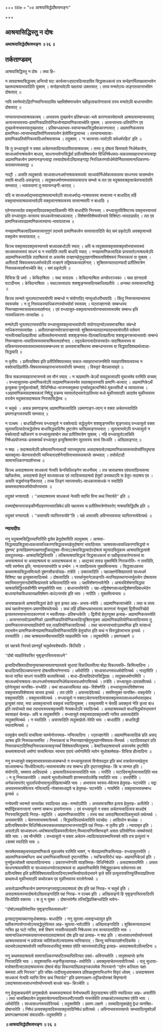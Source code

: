 +++
title = "०४ आश्रयासिद्धेर्दोषत्वभङ्गः"

+++


## आश्रयासिद्धिस्तु न दोषः

**अथाश्रयासिद्धेर्दोषत्वभङ्गः ॥ २६ ॥**

## **तर्कताण्डवम्**

आश्रयासिद्धिस्तु न दोषः । तथा हि–

न तावदाश्रयासिद्धत्वम् अनित्यो घटः कार्यत्वा१द्घटवदित्यादाविव सिद्धसाधकत्वं तत्र सन्देहगर्भितपक्षत्वाभावेन पक्षरूपाश्रयाभावादिति युक्तम् । सन्देहाभावेऽपि पक्षताया उक्तत्वात् । तस्य मन्मतेऽप्य-सङ्गतत्वान्तर्भावेण दोषत्वात् ॥

नापि स्वर्णमयोऽद्रिरग्निमानित्यादाविव पक्षविशेषणाभावेन पक्षीकृताकारेणासत्त्वं तस्य मन्मतेऽपि बाधान्तर्भावेण दोषत्वात् ॥

नाप्यत्यन्ताभावाश्रयकत्वम् । अभावस्य तुच्छत्वेन प्रतिबन्धका-भावे कारणत्वस्येवाभावे आश्रयत्वस्याप्यभावाद् अत्यन्ताभावस्या-प्रामाणिकप्रतियोगिकत्वेनाप्रामाणिकत्वाच्चेति युक्तम् । अत्यन्ताभाव-प्रतियोगिन एव तुच्छत्वेनाभावस्यातुच्छत्वात् । प्रतिबन्धकाभाव-स्याप्यन्यथासिद्ध्यैवाकारणत्वात् । अप्रामाणिकत्वस्य प्रामाणिका-त्यन्ताभावप्रतियोगित्वरूपत्वेन हेतोर्विरुद्धत्वाच्च । तस्याप्यभावत्वा-प्रामाणिकप्रतियोगिकत्वादिधर्माश्रयत्वाच्च । तदुक्तम् । ‘न चात्यन्ता-भावोऽपि सर्वधर्मरहित’ इति ॥

किं तु वन्ध्यासुतो न वक्ता अचेतनत्वादित्यादाविवासाश्रयत्वम् । तस्य तु दोषत्वं किमसतो निर्धर्मकत्वेन, साध्यधर्मानाश्रयत्वेन बाधात्, साधनाभावेनासिद्धेर्वा प्रतीत्यविषयत्वेन विधिनिषेधरूप-सकलव्यवहाराभाजनत्वाद्वा अप्रामाणिकत्वेन प्रमाणानङ्गत्वाद्वा तस्यादोषत्वेऽतिप्रसङ्गाद्वा निरधिकरणयोर्धर्मयोर्नियतसामानाधिकरण्य-रूपव्याप्त्यभावाद्वा ॥

नाद्यौ । असति त्वदुक्तयोः साध्यसाधनधर्मानाश्रयत्वरूपयोः साध्ययोर्निर्धर्मकत्वरूपस्य साधनस्य चासम्भवेन तवापि बाधादि-प्रसङ्गात् । त्वदुक्तधर्माणामभावरूपत्वात्तत्र सम्भवे च तत एव मदुक्तावक्तृत्वाचेतनत्वादेरपि सम्भवात् । भावरूपाणां तु मयाप्यनङ्गी-कारात् ।

यदि च साध्यधर्माद्यभावाद्याश्रयत्वाभावेऽपि साध्यधर्माद्य-नाश्रयत्वस्य सत्त्वात्तव न बाधादिस् तर्हि वक्तृत्वाभावाश्रयत्वाभावेऽपि वक्तृत्वानाश्रयत्वस्य सत्त्वान्ममापि न बाधादिः ॥

एतेनासत्त्वादेव वक्तृत्वादिवदवक्तृत्वादिकमपि नेति बाधादीति निरस्तम् । वन्ध्यासुतविशिष्टस्य वक्तृत्वस्याभावं प्रति वन्ध्यासुता-सत्त्वस्य साधकत्वेनाबाधकत्वात् । विशेषणविशेष्ययोरभावे विशिष्टा-भावदार्ढ्यात् । तत एव प्रामाणिकत्ववदप्रामाणिकत्वस्याप्य-भावापाताच्च ॥

नन्वप्रामाणिकत्वादिकमसत्त्वानुगुणं तदभावे प्रामाणिकत्वेन सत्त्वापातादिति चेत् समं प्रकृतेऽपि अवक्तृत्वाभावे वक्तृत्वेन सत्त्वापातात् ॥

किञ्च वक्तृत्ववदक्तृत्वस्याभावे बाधवदबाधोऽपि स्यात् । अपि च त्वदुक्तवक्तृत्वावक्तृत्वोभयाभावरूपं साध्यमसत्त्वरूपं साधनं च न स्यादिति तवापि बाधादि स्यात् । नन्वप्रामाणिकत्वादिकं प्रत्यसतोऽनाश्रयत्वेऽपि अप्रामाणिकत्वादिके तदाश्रितत्वं वा असत्येव तज्ज्ञानहेतुभूतज्ञानविषयत्वविशेषरूपं निरूपकत्वं वा युक्तम् । अतीतादौ विषयत्वरूपधर्माभावेऽपि तज्ज्ञाने तद्विषयकत्वदर्शनात् । शुक्तिरूप्यतादात्म्यादौ प्रतीतिमात्रेण निरूपकत्वदर्शनाच्चेति चेत् । समं प्रकृतेऽपि ॥

विचित्रा हि धर्माः । केचिदाश्रिताः । यथा रूपादयः । केचिदन्याश्रिता अन्योपरञ्जकाः । यथा ज्ञानादयो घटादीनाम् । केचिदनाश्रिताः । यथाऽसत्त्वादयः शशशृृङ्गमसदित्यबाधितप्रतीतेः । अन्यथा तस्यासत्त्वासिद्धेः ॥

किञ्च त्वन्मते भूतलघटाभावयोरपि सम्बन्धो न संयोगादिर् नाप्यूर्ध्वाधरीभावादिः । किंतु निरूप्यस्याभावस्य स्वरूपमेव । न तु निरूपकस्याधिकरणस्योभयोर्वा स्वरूपम् । घटतज्ज्ञानयोः सम्बन्धस्य निरूप्यज्ञानमात्रस्वरूपत्वदर्शनात् । एवं वन्ध्यासुत-वक्तृत्वाभावयोरप्यभावस्वरूपमेव सम्बन्ध इति नायमधिकरण-सत्त्वापेक्षः ॥

मन्मतेऽपि भूतलघटाभावयोरिव वन्ध्यासुतवक्तृत्वाभावयोरपि संयोगाद्यन्योऽभावमात्राश्रितः संबन्धो नाधिकरणसत्त्वापेक्षः । अतीततज्ज्ञानयोरसत्तज्ज्ञानयोः शुक्तिरूप्यतादात्म्यतदभावयोरतीते वर्तमानं नास्तीत्यबाधितप्रतीत्या अतीतवर्तमानाभावयोः शशशृङ्गमस-दित्यबाधितप्रतीत्या शशशृृङ्गसत्त्वाभावयोः सम्बन्धे निरूप्यज्ञाना-भावादिस्वरूपमात्राश्रितत्वदर्शनात् । तद्वदचेतनत्वादेरसत्त्वादेर-सदाश्रितत्वस्य वा तन्निरूप्यस्वभावत्वरूपस्वरूपसम्बन्धस्य वा अभावमात्राश्रितस्य सम्बन्धान्तरस्य वा सिद्ध्यादिशब्दार्थत्वान्ना-सिद्ध्यादि ॥

न तृतीयः । प्रतीत्यविषय इति प्रतीतिविषयत्ववत् सकल-व्यवहाराभाजनमिति व्यवहारविषयत्ववच्च न वक्तेत्यादिप्रतीति-विषयत्वव्यवहारभाजनत्वयोरपि सम्भवात् । विस्तृतं चैतन्न्यायामृते ॥

किंच सकलव्यवहाराभाजनत्वे तव मौनं स्यात् । न चाप्रामाणि-केऽर्थे वावदूकत्वादपि मूकत्वमेव वरमिति वाच्यम् । वन्ध्यासुतस्या-प्रामाणिकत्वेऽपि तदप्रामाणिकत्वस्येव तदवक्तृत्वस्यापि प्रामाणि-कत्वात् । अप्रामाणिकेऽर्थे इत्युक्त्वा पुनर्मूकत्वोक्तौ, विधिनिषेधा-भाजनत्वमुक्त्वा पुनर्वावदूकत्वनिषेधे मूकत्वविधौ च व्याघाताच्च । १अप्रामाणिकमसदाश्रयकत्वं निषेद्धुं प्रक्रम्य व्याघातोद्भावनेऽप्रतिभया मध्ये मूकीभावादपि आदावेव मूकीभावस्य वरत्वेन मदुक्तासदाश्रयत्व निरासासिद्धेश्च ॥

न चतुर्थः । असन्न प्रमाणाङ्गम् अप्रामाणिकत्वादिति २प्रमाणाङ्ग-त्वान् न वक्ता अचेतनत्वादिति प्रमाणाङ्गत्वस्यापि सम्भवात् ॥

न पञ्चमः । बाधादिहीनस्य वन्ध्यासुतो न वक्तेत्यादेः सद्धेतुत्वेन शशशृृङ्गमस्ति शृृङ्गत्वाद् वन्ध्यासुतो वक्ता सुतत्वादित्यादेरसद्धेतोश्च बाधासिद्ध्यादिनैव दुष्टत्वेन चातिप्रसङ्गाभावात् । सुतत्वाभावेऽपि वन्ध्यासुतो न वक्तेत्यादौ पक्षीकरणं च वन्ध्यासुतशब्देन तथा प्रतीतिमात्रेण युक्तम् । नहि वन्ध्यासुतोऽसन्निति निषेधप्रयोजनक-प्रसक्त्यर्थं वन्ध्यासुत इत्युक्तिमात्रेण सुतत्वस्य सत्त्वं सिध्यति । अतिप्रसङ्गात् ॥

न षष्ठः । सदाश्रयत्वेऽपि प्रमेयत्वानित्यत्वादौ व्याप्त्यदृष्ट्या असदाश्रयत्वेऽप्यप्रामाणिकत्वासत्त्वयोर्व्याप्तिदृष्ट्या चावक्तृत्वा-चेतनत्वयोरपि व्यभिचारादर्शनेनाविनाभावरूपव्याप्तेः सम्भवात् । तयोर्घटादौ सामानाधिकरण्यदर्शनाच्च ॥

किञ्च असदाश्रयस्य साधकत्वं नेत्यपि केनचिल्लिङ्गेन साधनीयम् । तत्र चासन्नाश्रय एवंवत्वादित्यसन्वा पक्षीकर्तव्यः, असदाश्रयो हेतुर्न साध्यसाधक एवं त्वादित्यसदाश्रयो हेतुर्वा उभयथाऽपि स हेतुर-सदाश्रय एव । असति सद्धर्मानङ्गीकारात् । तच्च लिङ्गं व्याप्त्यभावेऽ-साधकत्वसाधकं न स्यादिति कथमसदाश्रयधर्मयोर्व्याप्त्यभावः ॥

तदुक्तं भगवत्पादैः । ‘‘असदाश्रयस्य साधकत्वं नेत्यपि व्याप्तिं विना कथं निवार्यते’’ इति ॥

तस्माद्दोषान्तरासङ्कीर्णोदाहरणाभावान्निषेधं प्रति पक्षत्वस्य च प्रतीतिमात्रेणोपपत्तेर् नाश्रयासिद्धिर्दोष इति ॥

तदुक्तं भगवत्पादैः । ‘‘असत्यपि व्याप्तिरस्त्येवे’’ति । पक्षे असत्यपि अविनाभावरूपा व्याप्तिरस्त्येवेत्यर्थः ॥

### **न्यायदीपः**

ननु यदुक्तमसिद्धिरव्याप्तिरिति द्वावेव हेतुदोषाविति तदयुक्तम् । आश्रया-सिद्धत्वाप्रसिद्धसाध्यकत्वव्यधिकरणासिद्धत्वरूपहेतुदोषाणां भावादित्यतः ‘आश्रयसाध्यव्यधिकरणासिद्धयो न दूषणम्’ इत्यादिप्रमाणलक्षणतट्टीकाद्युक्त-रीत्याऽऽश्रयासिद्धत्वादेरदोषत्वं व्युत्पादयितुकाम आश्रयासिद्धत्वांशे तावदुत्तरमाह– आश्रयासिद्धिस्त्विति । तत्किमाश्रयासिद्धत्वं सिद्धसाधकत्वं वा पक्षीकृताकारेणासत्त्वं वा अभावाश्रयत्वं वा असदाश्रयत्वं वा असदाश्रयकत्वं वा । आद्यत्रयं तावन्न युक्तमिति निराकरोति– न तावदिति, नापि स्वर्णमय इति, नाप्यत्यन्ताभावेति च ग्रन्थेन । न तावदित्यस्य युक्तमित्यन्वयः । सिद्धसाधकस्य कथमाश्रयासिद्धत्वमित्यतो दूषणसौकर्यायाह– तत्रेति । उक्तत्वादिति । पक्षलक्षणोक्तिप्रस्तावे साध्यधर्म विशिष्टः पक्ष इत्युक्तत्वादित्यर्थः । दोषत्वादिति । परार्थानुमानेऽसङ्गति-रूपनिग्रहस्थानान्तर्भूतत्वेन दोषत्वस्य स्वाभिमतानुमानदोषोक्तिप्रस्तावे कथितत्वादिति भावः । पक्षविशेषणाभावेनेति । आश्रयविशेषणासिद्ध्या चाश्रयासिद्धिरसंकीर्णेति मण्युक्तेरिति भावः । बाधान्तर्भावेनेति । पक्ष-तद्विशेषणसाध्यतद्विशेषणादिबाधभेदेन बाधस्यानेकविधत्वात्पक्षविशेषण-बाधेऽन्तर्भाव इति भावः । नापीति । युक्तमित्यन्वयः ॥

अभावपक्षकत्वे आश्रयासिद्धत्वं हेतोः कुत इत्यत आह– अभाव-स्येति । अप्रामाणिकत्वाच्चेति । तथा च तस्य कथं पक्षत्वेनानुमान-प्रमाणविषयतेत्यर्थः । कथं तर्हि प्रतिबन्धकाभावस्य कारणत्वं नेत्युक्तं द्वितीयपरिच्छेदे इत्यतस्तस्यासत्त्वादकारणत्वं न भवतीत्याह– प्रतिबन्धकेति । द्वितीयो हेतुरयुक्त इत्याह– अप्रामाणिकत्वस्येति । अत्यन्ताभावोऽप्रामाणिको ऽप्रामाणिकप्रतियोगिकत्वादित्युक्तिरयुक्ता अप्रामाणिकप्रतियोगिकत्वादित्यस्य तु प्रामाणिकात्यन्ताभावप्रतियोगी यस् तत्प्रतियोगिकत्वादित्यर्थः । तथा चात्यन्ताभावोऽप्रामाणिक इति यत्साध्यं तदभावेन प्रामाणिकत्वेनाप्रामाणिकप्रतियोगिकत्वादिति हेतुर्व्याप्त इति कथं न विरुद्धहेत्वाभास इत्यर्थः । तस्यापीति । तथा चाश्रयत्वस्यैवाभावादिति व्याहतमिति भावः । तदुक्तमिति । प्रमाणलक्षणे ॥

एवं पक्षत्रये निरस्ते प्रश्नपूर्वं चतुर्थमवशेषयति– किंत्विति ।

‘‘दोषो व्याहतिरेवास्ति नृशृृङ्गास्तित्वसाधने’’

इत्यादिभक्तिपादीयानुव्याख्यानावतरणप्रस्तावे सुधायां विकल्पितरीत्या षोढा विकल्पयति– किमित्यादिना । बाधादित्यादिपञ्चम्यन्तानां दोषत्वमित्यनेनान्वयः । धर्मयोरिति । साध्यसाधनरूपधर्मयोरित्यर्थः । नाद्याविति । साध्यं नास्ति साधनं नास्तीति कल्पावित्यर्थः । बाधा-दीत्यादिपदेनासिद्धिग्रहः । त्वदुक्तधर्माणामिति । साध्यधर्मानाश्रयत्व-साधनधर्मानाश्रयत्वनिर्धर्मकत्वरूपधर्माणामित्यर्थः । तत्रेति । वन्ध्यासुता-दावसतीत्यर्थः । एतेनेत्युक्तं व्यनक्ति– वन्ध्येति । कथं साधकत्वमित्यत आह– विशेषणेति । वन्ध्यासुतरूपविशेषणस्य वक्तृत्वरूपविशेष्यस्य चाभाव इत्यर्थः । तत एवेति । असत्त्वादेवेत्यर्थः । सममित्युक्तं व्यनक्ति– वक्तृत्वेति । वक्तृत्ववदिति । वक्तृत्वस्येवेत्यर्थः । वन्ध्यासुतो न वक्ताऽचेतनत्वादित्यत्रावक्तृत्वरूपसाध्यधर्माभावाद्बाध इत्युक्तं त्वया, मया अवक्तृत्वाभावे वक्तृत्वं स्यादित्युक्तम् । वक्तृत्वमपि न चेत्तर्हि अवक्तृत्वं नेति कृत्वा बाध इति त्वयोच्यते तथा तदभावरूपवक्तृत्वमपि नेत्यबाधोऽपि स्यादित्यर्थः । असदाश्रयस्थले बाधासिद्ध्योरुद्भावनं स्वव्याहतं चेत्याह– अपि च त्वदुक्तमिति । वन्ध्यासुते वक्तृत्ववदवक्तृत्वमपि नास्ति असत्त्वादेवेति त्वदुक्तमित्यर्थः । न स्यादिति । असत्त्वादिति त्वदुक्तहेतो-रेवेति भावः । बाधादीति । बाधासिद्धी स्यातामित्यर्थः ॥

परमुखेन समाधिं वाचयित्वा साम्येनोत्तरमाह– नन्वित्यादिना । १एतज्ज्ञानेति । अप्रामाणिकत्वादिकं प्रति असद् आश्रय इति निरूपकत्वमस्ति । निरूपकत्वं च निरूप्यज्ञानहेतुभूतज्ञानविषयत्व-मित्यर्थः । घटादिव्यवहारं प्रति निरूपकघटादिनिष्ठनिरूपकत्वव्यावृत्त्यर्थं विशेषरूपमित्युक्तम् । केषाञ्चिदाश्रयाभावे असत्त्वमेव दृष्टमिति कथमाश्रयाभावे धर्माणां सत्त्वमित्यतः स्वभाव एवायं धर्माणामिति भावेन सुधोक्तमेवाह– विचित्रा हीत्यादिना ॥

ननु वन्ध्यासुते वक्तृत्वाभावरूपसाध्यसम्बन्धो न वन्ध्यासुतसत्त्वं विनोपपद्यत इति कथं तत्राचेतनत्वहेतुना साध्यसम्बन्धः सिध्येदित्यतोऽ-भावस्वरूपमेव तत्र सम्बन्ध इति दृष्टान्तपूर्वमाह– किं च त्वन्मत इति । संयोगादिः, समवाय आदिपदार्थः । द्रव्यत्वादिरूपत्वाभावादिति भावः । नापीति । घटादिवन्मूर्तत्वाभावादिति भावः । न तु निरूपकस्येति । तथात्वे भूतलोल्लेख्यपि ज्ञानमभावोल्लेखि स्यादिति भावः । उभयोर्वेति । अनेकत्वापत्तेर् भूतलधियोभावानुल्लेखित्वाच्चेति भावः । अभावस्य स्वरूप-मेवेत्यत्र हेतुमाह– घटस्येति । यद्वा अभावस्वरूपमेवेत्यत्र नत्वित्यादि-नोक्तसाध्यद्वये च हेतुमाह– घटस्येति । नायमिति । वक्तृत्वाभावसम्बन्ध इत्यर्थः ॥

नन्वेवमपि भवन्मते सत्त्वापेक्षः स्यादित्यत आह– मन्मतेऽपीति । अभावमात्राश्रित इत्यत्र हेतुमाह– अतीतेति । षष्ठीद्विवचनान्तानां १षण्णां सम्बन्ध इत्यनेनान्वयः । एवं वन्ध्यासुतो न वक्ता अचेतनत्वादित्यत्र बाधदोषं निरस्यासिद्ध्यादि निराह– तद्वदिति । अप्रामाणिकत्वादेरिव । तस्य यथा असदाश्रितत्वादिकमुच्यते तथेत्यर्थः । अभावमात्रेति । चेतनत्वाभावमात्रेत्यर्थः । सिद्ध्यादिपदार्थत्वादिति पदच्छेदः । आदिपदेन बाधग्रहः । प्रतीत्यविषयत्वेन विधिनिषेधरूपसकलव्यवहाराभाजनत्वाद्वेति पक्षं निराह– न तृतीय इति । न्यायामृत इति । असतोऽपि साध्यसाधन-धर्माश्रयत्वादिकमस्तीत्येतन् मिथ्यात्वनिरुक्तिभङ्गे असतः प्रतियोगित्व-समर्थनवादे चेति भावः । तव मौनमिति । वन्ध्यासुतो न वक्ता अचेतन-त्वादित्यादावस्माभिरुक्ते सति तत्र प्रत्युत्तरं न २शक्यं स्यादिति भावः ॥

सत्यमेवमवक्तृत्वस्याप्रामाणिकत्वे मूकत्वमेव वरमिति भाषणं, न चैतदप्रामाणिकमित्याह– वन्ध्यासुतस्येति । अप्रामाणिकसम्बन्धिनः कथं प्रामाणिकत्वमित्यतो दृष्टान्तोक्तिः । स्वक्रियाविरोधं चाह– अप्रामाणिकेऽर्थ इति । पुनर्मूकत्वोक्तौ व्याघातादित्यन्वयः । प्रकारान्तरेणापि व्याहतिमाह– विधिनिषेधेति । असदाश्रयत्वमिति । असतः साधनाश्रयत्वमिति वा साध्यसाधनयोरसदाश्रयत्वं वा अप्रामाणिकमिति निषेद्धुमुपक्रम्य वर्तमानस्य तव प्रतीत्यविषय इति प्रतीतिविषयत्ववदित्यादिनाऽस्माभिर्व्याघातोद्भावने कृते सति प्रत्युत्तरापरिस्फूर्तिरूपाप्रतिभया कथामध्ये मूकीभावादपि कथोपक्रम एव मूकीभावस्य वरत्वेनेत्यर्थः ॥

असतोऽप्रामाणिकत्वेन प्रमाणानङ्गत्वाद्वाऽसदाश्रयत्वं दोष इति पक्षं निराह– न चतुर्थ इति । असदाश्रयत्वस्यादोषत्वेऽतिप्रसङ्गादिति पक्षं निराह– न पञ्चम इति । अतिप्रसङ्गो हि नृशृृङ्गास्तित्वादिरपि सिध्येदिति वक्तव्यः । स तु न युक्तः । दोषान्तरेणैव तत्सिद्धिप्रतिबन्धादिति भावेन–

‘‘दोषोऽव्याहतिरेवास्ति नृशृृङ्गास्तित्वसाधने’’

इत्याद्यनुव्याख्यानसुधोक्तमाह– बाधादीति । ननु सुतत्वा-भावाद्वन्ध्यासुत इति पक्षीकरणायोगात्सोऽप्यसद्धेतुरेवेत्यत आह– सुतत्वा-भावेऽपीति । अतिप्रसङ्गादिति । शुक्तिरूप्यतादात्म्यं नास्ति इह घटो नास्ति, शशे विषाणं नास्तीत्यादावपि निषेध्यस्य तत्र सत्त्वापातादिति भावः । सामानाधिकरण्यरूपव्याप्त्यभावादसदाश्रयत्वं दोष इति पक्षं प्रत्याह– न षष्ठ इति । साध्यसाधनयोर्व्याप्त्यभावे आश्रयस्यासत्त्वं न प्रयोजकं व्यतिरेकतोऽन्वयतश्च व्यभिचारात् । किन्तु व्यभिचारदर्शनादिकमेव । तदभावेऽसदाश्रययोरपि व्याप्तिरवधारयितुं शक्यत एवेति व्याप्त्यभावोऽसिद्ध इत्याह– असदाश्रयत्वेऽपीत्यादिना ॥

ननु कथमसदाश्रयत्वे सामानाधिकरण्यघटितव्याप्तिरित्यत उक्तं– अविनाभावेति । तादृशव्याप्तेः प्रागेव निरासादिति भावः । तादृशव्याप्ति-मङ्गीकृत्याप्याह– तयोरिति । अवक्तृत्वाचेतनत्वयोरित्यर्थः । यत्तु सुधाया-मत्रोक्तरीत्याऽसदाश्रयत्वस्य दोषत्वं षोढा विकल्प्यातिप्रसङ्गकल्पमेकं निरस्यान्ते ‘‘एतेन कल्पिताः पक्षाः समस्ता अपि निरस्ता’’ इति भक्ति-पादीयसुधावाक्यमत्र प्रतिपक्षदूषणाभिधानेन विवृतं ध्येयम् । असदाश्रयस्य साधकत्वं नेत्यपि व्याप्तिं विना कथं निवार्यत’’ इति प्रमाणलक्षण-तट्टीकयोरुक्तं विवृण्वानो ऽसदाश्रयसाध्यसाधनयोर्व्याप्त्यभावे बाधकं चाह– किञ्चेति ॥

ननु हेतुपक्षकप्रयोगे प्रागुक्तहेतोः कथमसदाश्रयत्वं येनोभयथापि हेतुरसदाश्रय एवेति स्यादित्यत आह– असतीति । तथा चासन्निष्ठत्वेन प्रयुक्ताचेतनत्वादिरूपधर्मोऽप्यसति नास्त्येवेति तत्पक्षकोऽप्यसदाश्रय एवेति भावः । धर्मयोरिति । साध्यसाधनरूपयोरित्यर्थः । तदुक्तमिति । प्रमाण-लक्षणे । तस्मादित्युक्तहेतुं द्वेधा व्यनक्ति– दोषान्तरेति । निषेधं प्रत्यवक्तृत्वादिरूपवक्तृत्वादिनिषेधं प्रतीत्यर्थः । अविनाभावरूपव्याप्तेः सम्भवादित्युक्तेऽर्थे प्रमाणलक्षणवाक्यं संवादयति– तदुक्तमिति ॥

**॥ आश्रयासिद्धेर्दोषत्वभङ्गः ॥ २६ ॥**

